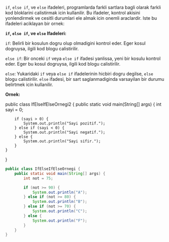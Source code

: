 `if`, `else if`, ve `else` ifadeleri, programlarda farkli sartlara bagli olarak farkli kod bloklarini calistirmak icin kullanilir. Bu ifadeler, kontrol akisini yonlendirmek ve cesitli durumlari ele almak icin onemli araclardir. Iste bu ifadeleri aciklayan bir ornek:

**`if`, `else if`, ve `else` Ifadeleri:**

`if`: Belirli bir kosulun dogru olup olmadigini kontrol eder. Eger kosul dogruysa, ilgili kod blogu calistirilir.

`else if`: Bir onceki `if` veya `else if` ifadesi yanlissa, yeni bir kosulu kontrol eder. Eger bu kosul dogruysa, ilgili kod blogu calistirilir.

`else`: Yukaridaki `if` veya `else if` ifadelerinin hicbiri dogru degilse, `else` blogu calistirilir. `else` ifadesi, bir sart saglanmadiginda varsayilan bir durumu belirtmek icin kullanilir.

**Ornek:**

public class IfElseIfElseOrnegi2 {
public static void main(String[] args) {
int sayi = 0;

        if (sayi > 0) {
            System.out.println("Sayi pozitif.");
        } else if (sayi < 0) {
            System.out.println("Sayi negatif.");
        } else {
            System.out.println("Sayi sifir.");
        }
    }
}


```java
public class IfElseIfElseOrnegi {
    public static void main(String[] args) {
        int not = 75;

        if (not >= 90) {
            System.out.println("A");
        } else if (not >= 80) {
            System.out.println("B");
        } else if (not >= 70) {
            System.out.println("C");
        } else {
            System.out.println("F");
        }
    }
}
```
